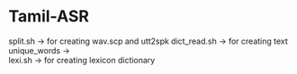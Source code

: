 # Tamil-ASR


split.sh  -> for creating wav.scp and utt2spk
dict_read.sh -> for creating text
unique_words ->  
lexi.sh   -> for creating lexicon dictionary
